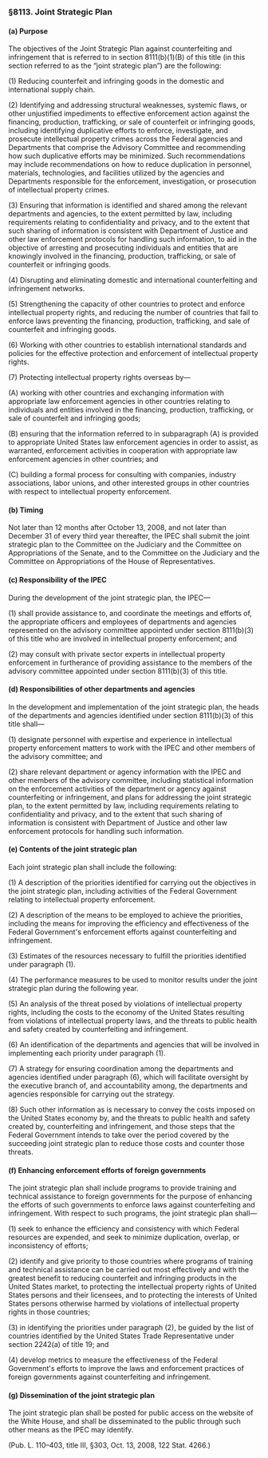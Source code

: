 ### §8113. Joint Strategic Plan ###

#### (a) Purpose ####

The objectives of the Joint Strategic Plan against counterfeiting and infringement that is referred to in section 8111(b)(1)(B) of this title (in this section referred to as the “joint strategic plan”) are the following:

(1) Reducing counterfeit and infringing goods in the domestic and international supply chain.

(2) Identifying and addressing structural weaknesses, systemic flaws, or other unjustified impediments to effective enforcement action against the financing, production, trafficking, or sale of counterfeit or infringing goods, including identifying duplicative efforts to enforce, investigate, and prosecute intellectual property crimes across the Federal agencies and Departments that comprise the Advisory Committee and recommending how such duplicative efforts may be minimized. Such recommendations may include recommendations on how to reduce duplication in personnel, materials, technologies, and facilities utilized by the agencies and Departments responsible for the enforcement, investigation, or prosecution of intellectual property crimes.

(3) Ensuring that information is identified and shared among the relevant departments and agencies, to the extent permitted by law, including requirements relating to confidentiality and privacy, and to the extent that such sharing of information is consistent with Department of Justice and other law enforcement protocols for handling such information, to aid in the objective of arresting and prosecuting individuals and entities that are knowingly involved in the financing, production, trafficking, or sale of counterfeit or infringing goods.

(4) Disrupting and eliminating domestic and international counterfeiting and infringement networks.

(5) Strengthening the capacity of other countries to protect and enforce intellectual property rights, and reducing the number of countries that fail to enforce laws preventing the financing, production, trafficking, and sale of counterfeit and infringing goods.

(6) Working with other countries to establish international standards and policies for the effective protection and enforcement of intellectual property rights.

(7) Protecting intellectual property rights overseas by—

(A) working with other countries and exchanging information with appropriate law enforcement agencies in other countries relating to individuals and entities involved in the financing, production, trafficking, or sale of counterfeit and infringing goods;

(B) ensuring that the information referred to in subparagraph (A) is provided to appropriate United States law enforcement agencies in order to assist, as warranted, enforcement activities in cooperation with appropriate law enforcement agencies in other countries; and

(C) building a formal process for consulting with companies, industry associations, labor unions, and other interested groups in other countries with respect to intellectual property enforcement.

#### (b) Timing ####

Not later than 12 months after October 13, 2008, and not later than December 31 of every third year thereafter, the IPEC shall submit the joint strategic plan to the Committee on the Judiciary and the Committee on Appropriations of the Senate, and to the Committee on the Judiciary and the Committee on Appropriations of the House of Representatives.

#### (c) Responsibility of the IPEC ####

During the development of the joint strategic plan, the IPEC—

(1) shall provide assistance to, and coordinate the meetings and efforts of, the appropriate officers and employees of departments and agencies represented on the advisory committee appointed under section 8111(b)(3) of this title who are involved in intellectual property enforcement; and

(2) may consult with private sector experts in intellectual property enforcement in furtherance of providing assistance to the members of the advisory committee appointed under section 8111(b)(3) of this title.

#### (d) Responsibilities of other departments and agencies ####

In the development and implementation of the joint strategic plan, the heads of the departments and agencies identified under section 8111(b)(3) of this title shall—

(1) designate personnel with expertise and experience in intellectual property enforcement matters to work with the IPEC and other members of the advisory committee; and

(2) share relevant department or agency information with the IPEC and other members of the advisory committee, including statistical information on the enforcement activities of the department or agency against counterfeiting or infringement, and plans for addressing the joint strategic plan, to the extent permitted by law, including requirements relating to confidentiality and privacy, and to the extent that such sharing of information is consistent with Department of Justice and other law enforcement protocols for handling such information.

#### (e) Contents of the joint strategic plan ####

Each joint strategic plan shall include the following:

(1) A description of the priorities identified for carrying out the objectives in the joint strategic plan, including activities of the Federal Government relating to intellectual property enforcement.

(2) A description of the means to be employed to achieve the priorities, including the means for improving the efficiency and effectiveness of the Federal Government's enforcement efforts against counterfeiting and infringement.

(3) Estimates of the resources necessary to fulfill the priorities identified under paragraph (1).

(4) The performance measures to be used to monitor results under the joint strategic plan during the following year.

(5) An analysis of the threat posed by violations of intellectual property rights, including the costs to the economy of the United States resulting from violations of intellectual property laws, and the threats to public health and safety created by counterfeiting and infringement.

(6) An identification of the departments and agencies that will be involved in implementing each priority under paragraph (1).

(7) A strategy for ensuring coordination among the departments and agencies identified under paragraph (6), which will facilitate oversight by the executive branch of, and accountability among, the departments and agencies responsible for carrying out the strategy.

(8) Such other information as is necessary to convey the costs imposed on the United States economy by, and the threats to public health and safety created by, counterfeiting and infringement, and those steps that the Federal Government intends to take over the period covered by the succeeding joint strategic plan to reduce those costs and counter those threats.

#### (f) Enhancing enforcement efforts of foreign governments ####

The joint strategic plan shall include programs to provide training and technical assistance to foreign governments for the purpose of enhancing the efforts of such governments to enforce laws against counterfeiting and infringement. With respect to such programs, the joint strategic plan shall—

(1) seek to enhance the efficiency and consistency with which Federal resources are expended, and seek to minimize duplication, overlap, or inconsistency of efforts;

(2) identify and give priority to those countries where programs of training and technical assistance can be carried out most effectively and with the greatest benefit to reducing counterfeit and infringing products in the United States market, to protecting the intellectual property rights of United States persons and their licensees, and to protecting the interests of United States persons otherwise harmed by violations of intellectual property rights in those countries;

(3) in identifying the priorities under paragraph (2), be guided by the list of countries identified by the United States Trade Representative under section 2242(a) of title 19; and

(4) develop metrics to measure the effectiveness of the Federal Government's efforts to improve the laws and enforcement practices of foreign governments against counterfeiting and infringement.

#### (g) Dissemination of the joint strategic plan ####

The joint strategic plan shall be posted for public access on the website of the White House, and shall be disseminated to the public through such other means as the IPEC may identify.

(Pub. L. 110–403, title III, §303, Oct. 13, 2008, 122 Stat. 4266.)